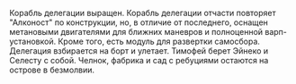 Корабль делегации выращен. Корабль делегации отчасти повторяет "Алконост" по конструкции, но, в отличие от последнего, оснащен метановыми двигателями для ближних маневров и полноценной варп-установкой. Кроме того, есть модуль для развертки самосбора. Делегация взбирается на борт и улетает. Тимофей берет Эйнеко и Селесту с собой. Челнок, фабрика и сад с ребуциями остаются на острове в безмолвии.